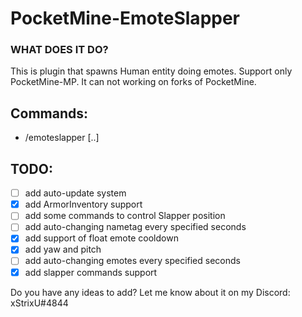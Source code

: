 # PocketMine-EmoteSlapper

### WHAT DOES IT DO?
This is plugin that spawns Human entity doing emotes. Support only PocketMine-MP. It can not working on forks of PocketMine.

## Commands:
 - /emoteslapper [..]

## TODO:
 - [ ] add auto-update system
 - [x] add ArmorInventory support
 - [ ] add some commands to control Slapper position
 - [ ] add auto-changing nametag every specified seconds
 - [x] add support of float emote cooldown
 - [x] add yaw and pitch
 - [ ] add auto-changing emotes every specified seconds
 - [x] add slapper commands support 
 
Do you have any ideas to add? Let me know about it on my Discord: xStrixU#4844
